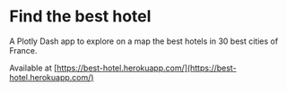 # Find the best hotel

A Plotly Dash app to explore on a map the best hotels in 30 best cities of France.

Available at [https://best-hotel.herokuapp.com/](https://best-hotel.herokuapp.com/)
